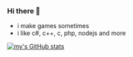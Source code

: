 ### Hi there 👋

- i make games sometimes 
- i like c#, c++, c, php, nodejs and more


[![my's GitHub stats](https://github-readme-stats.vercel.app/api?username=harrycraft44)](https://github.com/anuraghazra/github-readme-stats)
